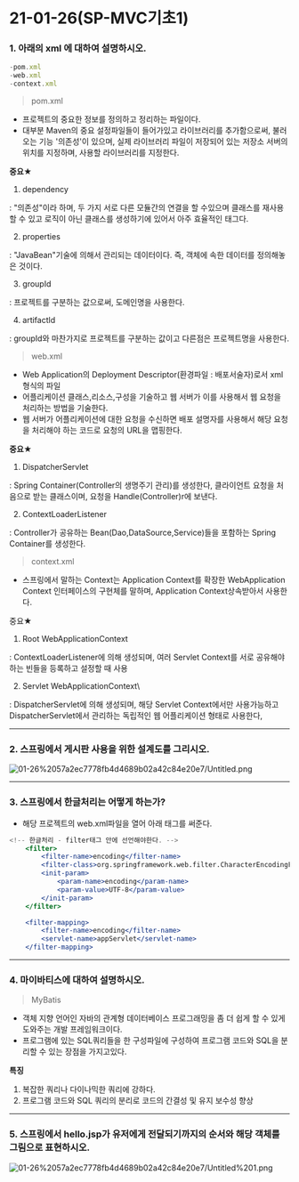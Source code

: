 # 21-01-26(SP-MVC기초1)

### 1. 아래의 xml 에 대하여 설명하시오.

```jsx
-pom.xml
-web.xml
-context.xml
```

> pom.xml

- 프로젝트의 중요한 정보를 정의하고 정리하는 파일이다.
- 대부분 Maven의 중요 설정파일들이 들어가있고 라이브러리를 추가함으로써, 불러오는 기능 '의존성'이 있으며, 실제 라이브러리 파일이 저장되어 있는 저장소 서버의 위치를 지정하며, 사용할 라이브러리를 지정한다.

**중요★**

 1. dependency

 : "의존성"이라 하며, 두 가지 서로 다른 모듈간의 연결을 할 수있으며 클래스를 재사용할 수 있고 로직이 아닌 클래스를 생성하기에 있어서 아주 효율적인 태그다.

 2. properties

: "JavaBean"기술에 의해서 관리되는 데이터이다. 즉, 객체에 속한 데이터를 정의해놓은 것이다.

 3. groupId

: 프로젝트를 구분하는 값으로써, 도메인명을 사용한다.

 4. artifactld

: groupId와 마찬가지로 프로젝트를 구분하는 값이고 다른점은 프로젝트명을 사용한다.

> web.xml

- Web Application의 Deployment Descriptor(환경파일 : 배포서술자)로서 xml형식의 파일
- 어플리케이션 클래스,리소스,구성을 기술하고 웹 서버가 이를 사용해서 웹 요청을 처리하는 방법을 기술한다.
- 웹 서버가 어플리케이션에 대한 요청을 수신하면 배포 설명자를 사용해서 해당 요청을 처리해야 하는 코드로  요청의 URL을 맵핑한다.

**중요★**

 1. DispatcherServlet

: Spring Container(Controller의 생명주기 관리)를 생성한다, 클라이언트 요청을 처음으로 받는 클래스이며, 요청을 Handle(Controller)r에 보낸다.

 2. ContextLoaderListener

: Controller가 공유하는 Bean(Dao,DataSource,Service)들을 포함하는 Spring Container를 생성한다.

> context.xml

- 스프링에서 말하는 Context는 Application Context를 확장한 WebApplication Context 인터페이스의 구현체를 말하며, Application Context상속받아서 사용한다.

중요★

 1. Root WebApplicationContext

: ContextLoaderListener에 의해 생성되며, 여러 Servlet Context를 서로 공유해야하는 빈들을 등록하고 설정할 때 사용

2. Servlet WebApplicationContext\

: DispatcherServlet에 의해 생성되며, 해당 Servlet Context에서만 사용가능하고 DispatcherServlet에서 관리하는 독립적인 웹 어플리케이션 형태로 사용한다,

---

### 2. 스프링에서 게시판 사용을 위한 설계도를 그리시오.

![01-26%2057a2ec7778fb4d4689b02a42c84e20e7/Untitled.png](01-26%2057a2ec7778fb4d4689b02a42c84e20e7/Untitled.png)

---

### 3. 스프링에서 한글처리는 어떻게 하는가?

- 해당 프로젝트의 web.xml파일을 열어 아래 태그를 써준다.

```jsx
<!-- 한글처리 - filter태그 안에 선언해야한다. -->
	<filter>
		<filter-name>encoding</filter-name>
		<filter-class>org.springframework.web.filter.CharacterEncodingFilter</filter-class>
		<init-param>
			<param-name>encoding</param-name>
			<param-value>UTF-8</param-value>
		</init-param>
	</filter>

	<filter-mapping>
		<filter-name>encoding</filter-name>
		<servlet-name>appServlet</servlet-name>
	</filter-mapping>
```

---

### 4. 마이바티스에 대하여 설명하시오.

> MyBatis

- 객체 지향 언어인 자바의 관계형 데이터베이스 프로그래밍을 좀 더 쉽게 할 수 있게 도와주는 개발 프레임워크이다.
- 프로그램에 있는 SQL쿼리들을 한 구성파일에 구성하여 프로그램 코드와 SQL을 분리할 수 있는 장점을 가지고있다.

**특징**

1. 복잡한 쿼리나 다이나믹한 쿼리에 강하다.
2. 프로그램 코드와 SQL 쿼리의 분리로 코드의 간결성 및 유지 보수성 향상

---

### 5. 스프링에서 hello.jsp가 유저에게 전달되기까지의 순서와 해당 객체를 그림으로 표현하시오.

![01-26%2057a2ec7778fb4d4689b02a42c84e20e7/Untitled%201.png](01-26%2057a2ec7778fb4d4689b02a42c84e20e7/Untitled%201.png)
